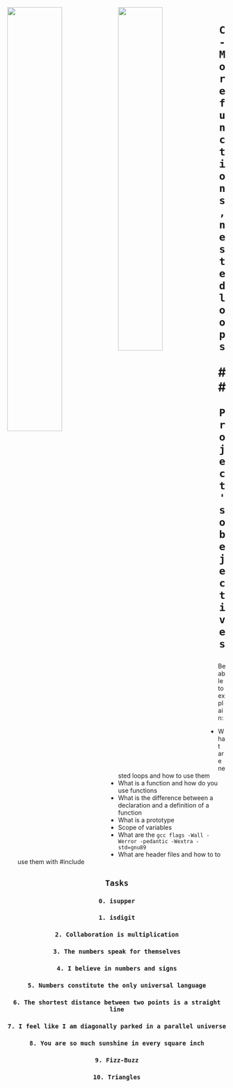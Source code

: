 <img align=left width="50%" src="https://cdn.educba.com/academy/wp-content/uploads/2020/02/nested-loop-in-c.jpg.webp" />
<img align=left width="45%" src="https://encrypted-tbn0.gstatic.com/images?q=tbn:ANd9GcTNF0wjGcN9ql4wB5bk8HGHENLtORgmK1YA4Q&usqp=CAU" />

# <p align=center>`C - More functions, nested loops`</p>## <p align=center> `Project's obejectives` </p>
Be able to explain:
- What are nested loops and how to use them
- What is a function and how do you use functions
- What is the difference between a declaration and a definition of a function
- What is a prototype
- Scope of variables
- What are the `gcc flags -Wall -Werror -pedantic -Wextra -std=gnu89`
- What are header files and how to to use them with #include

## <p align=center>`Tasks`</p>

### <p align=center>`0. isupper`</p>
### <p align=center>`1. isdigit`</p>
### <p align=center>`2. Collaboration is multiplication`</p>
### <p align=center>`3. The numbers speak for themselves`</p>
### <p align=center>`4. I believe in numbers and signs`</p>
### <p align=center>`5. Numbers constitute the only universal language`</p>
### <p align=center>`6. The shortest distance between two points is a straight line`</p>
### <p align=center>`7. I feel like I am diagonally parked in a parallel universe`</p>
### <p align=center>`8. You are so much sunshine in every square inch`</p>
### <p align=center>`9. Fizz-Buzz`</p>
### <p align=center>`10. Triangles`</p>

